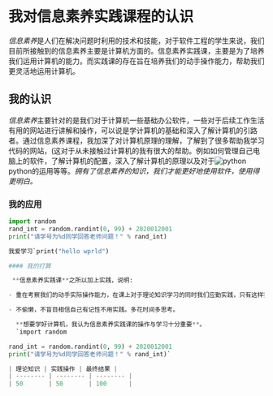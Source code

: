 # 我对信息素养实践课程的认识

 *信息素养*是人们在解决问题时利用的技术和技能，对于软件工程的学生来说，我们目前所接触到的信息素养主要是计算机方面的。信息素养实践课，主要是为了培养我们运用计算机的能力。而实践课的存在旨在培养我们的动手操作能力，帮助我们更灵活地运用计算机。

## 我的认识

  *信息素养*主要针对的是我们对于计算机一些基础办公软件，一些对于后续工作生活有用的网站进行讲解和操作，可以说是学计算机的基础和深入了解计算机的引路者。通过信息素养课程，我加深了对计算机原理的理解，了解到了很多帮助我学习代码的网站，(这对于从未接触过计算机的我有很大的帮助。例如如何管理自己电脑上的软件，了解计算机的配置，深入了解计算机的原理以及对于![python](https://www.runoob.com/wp-content/uploads/2013/11/python.jpg)python的运用等等。*拥有了信息素养的知识，我们才能更好地使用软件，使用得更明白。*

### 我的应用
```python
import random
rand_int = random.randint(0, 99) + 2020012001
print("请学号为%d同学回答老师问题！" % rand_int)

我爱学习`print("hello wprld")

#### 我的打算

 **信息素养实践课**之所以加上实践，说明:

- 重在考察我们的动手实际操作能力，在课上对于理论知识学习的同时我们应勤实践，只有这样我们才能记住操作上一些细微的地方，需要注意的点。

- 不偷懒，不盲目相信自己有记性不用实践。多花时间多思考。

  **想要学好计算机，我认为信息素养实践课的操作与学习十分重要**。
  `import random

rand_int = random.randint(0, 99) + 2020012001
print("请学号为%d同学回答老师问题！" % rand_int)`

| 理论知识 | 实践操作 | 最终结果 |
| -------- | -------- | -------- |
| 50       | 50       | 100      |





